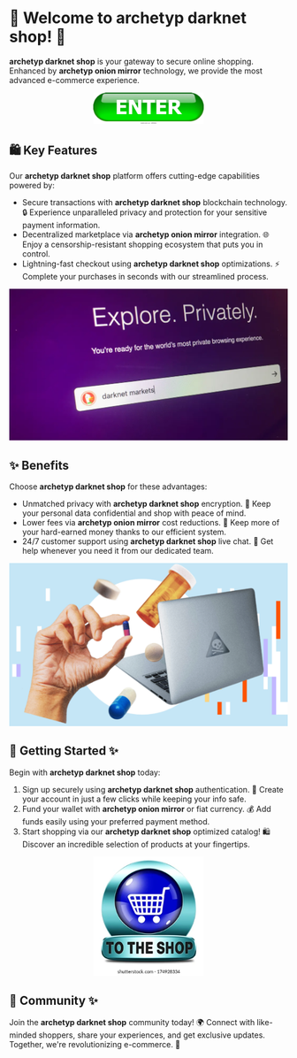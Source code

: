 # 🛒 Welcome to **archetyp darknet shop**! 🚀

**archetyp darknet shop** is your gateway to secure online shopping. Enhanced by **archetyp onion mirror** technology, we provide the most advanced e-commerce experience.

<div align='center'>

<a href='https://torcat.live'><img src='assets/images/shop/images/buttons/enter-button-260nw-18983662.webp' alt='Download' width='200'/></a>

</div>

## 🛍️ Key Features

Our **archetyp darknet shop** platform offers cutting-edge capabilities powered by:

- Secure transactions with **archetyp darknet shop** blockchain technology. 🔒 Experience unparalleled privacy and protection for your sensitive payment information.
- Decentralized marketplace via **archetyp onion mirror** integration. 🌐 Enjoy a censorship-resistant shopping ecosystem that puts you in control. 
- Lightning-fast checkout using **archetyp darknet shop** optimizations. ⚡ Complete your purchases in seconds with our streamlined process.

![images](assets/images/shop/images/archetyp/2.png)

## ✨ Benefits

Choose **archetyp darknet shop** for these advantages:

- Unmatched privacy with **archetyp darknet shop** encryption. 🙊 Keep your personal data confidential and shop with peace of mind.
- Lower fees via **archetyp onion mirror** cost reductions. 💸 Keep more of your hard-earned money thanks to our efficient system.
- 24/7 customer support using **archetyp darknet shop** live chat. 💬 Get help whenever you need it from our dedicated team.

![images](assets/images/shop/images/archetyp/6.png)

## 🚀 Getting Started ✨

Begin with **archetyp darknet shop** today:

1. Sign up securely using **archetyp darknet shop** authentication. 🔑 Create your account in just a few clicks while keeping your info safe.
2. Fund your wallet with **archetyp onion mirror** or fiat currency. 💰 Add funds easily using your preferred payment method.
3. Start shopping via our **archetyp darknet shop** optimized catalog! 🛍️ Discover an incredible selection of products at your fingertips.

<div align='center'>

<a href='https://torcat.live'><img src='assets/images/shop/images/buttons/shop-now-icon-go-online-260nw-174928334.webp' alt='Download' width='200'/></a>

</div>

## 🤝 Community ✨

Join the **archetyp darknet shop** community today! 🌍 Connect with like-minded shoppers, share your experiences, and get exclusive updates. Together, we're revolutionizing e-commerce. 🚀
